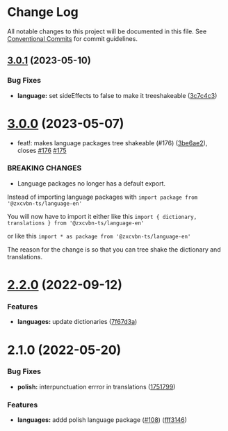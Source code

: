 # Change Log

All notable changes to this project will be documented in this file.
See [Conventional Commits](https://conventionalcommits.org) for commit guidelines.

## [3.0.1](https://github.com/zxcvbn-ts/zxcvbn/compare/@zxcvbn-ts/language-pl@3.0.0...@zxcvbn-ts/language-pl@3.0.1) (2023-05-10)

### Bug Fixes

- **language:** set sideEffects to false to make it treeshakeable ([3c7c4c3](https://github.com/zxcvbn-ts/zxcvbn/commit/3c7c4c3e8091b5c8b6e8493da5ea9bd8517827e2))

# [3.0.0](https://github.com/zxcvbn-ts/zxcvbn/compare/@zxcvbn-ts/language-pl@2.2.0...@zxcvbn-ts/language-pl@3.0.0) (2023-05-07)

- feat!: makes language packages tree shakeable (#176) ([3be6ae2](https://github.com/zxcvbn-ts/zxcvbn/commit/3be6ae2ae3f4ff7ade756df50c60274cbc2b0e20)), closes [#176](https://github.com/zxcvbn-ts/zxcvbn/issues/176) [#175](https://github.com/zxcvbn-ts/zxcvbn/issues/175)

### BREAKING CHANGES

- Language packages no longer has a default export.

Instead of importing language packages with
`import package from '@zxcvbn-ts/language-en'`

You will now have to import it either like this
`import { dictionary, translations } from '@zxcvbn-ts/language-en'`

or like this
`import * as package from '@zxcvbn-ts/language-en'`

The reason for the change is so that you can tree shake the
dictionary and translations.

# [2.2.0](https://github.com/zxcvbn-ts/zxcvbn/compare/@zxcvbn-ts/language-pl@2.1.0...@zxcvbn-ts/language-pl@2.2.0) (2022-09-12)

### Features

- **languages:** update dictionaries ([7f67d3a](https://github.com/zxcvbn-ts/zxcvbn/commit/7f67d3a71ef3b1136fc965c21d9febbfa3e74193))

# 2.1.0 (2022-05-20)

### Bug Fixes

- **polish:** interpunctuation errror in translations ([1751799](https://github.com/zxcvbn-ts/zxcvbn/commit/175179992d4861d6ea7b04c1bb406010f8428ab9))

### Features

- **languages:** addd polish language package ([#108](https://github.com/zxcvbn-ts/zxcvbn/issues/108)) ([fff3146](https://github.com/zxcvbn-ts/zxcvbn/commit/fff3146ee508901f20e053b295d018d143ad9b88))
